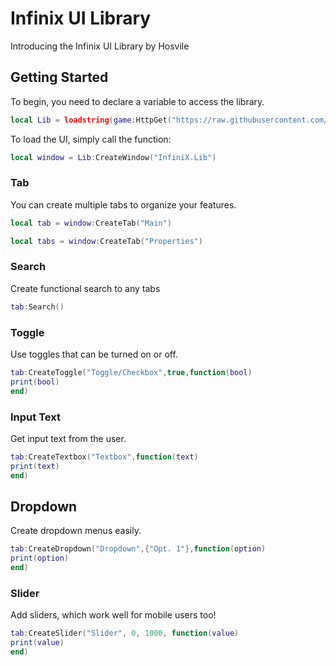 # Infinix UI Library

Introducing the Infinix UI Library by Hosvile

## Getting Started

To begin, you need to declare a variable to access the library.

```lua
local Lib = loadstring(game:HttpGet("https://raw.githubusercontent.com/Hosvile/Refinement/main/UI-th%20Library%20v0.1.2"))()
```

To load the UI, simply call the function:

```lua
local window = Lib:CreateWindow("InfiniX.Lib")

```


### Tab

You can create multiple tabs to organize your features.

```lua
local tab = window:CreateTab("Main")
```
```lua
local tabs = window:CreateTab("Properties")
```

### Search

Create functional search to any tabs

```lua
tab:Search()
```

### Toggle

Use toggles that can be turned on or off.

```lua
tab:CreateToggle("Toggle/Checkbox",true,function(bool)
print(bool)
end)

```

### Input Text

Get input text from the user.

```lua
tab:CreateTextbox("Textbox",function(text)
print(text)
end)

```

## Dropdown

Create dropdown menus easily.

```lua
tab:CreateDropdown("Dropdown",{"Opt. 1"},function(option)
print(option)
end)
```


### Slider

Add sliders, which work well for mobile users too!

```lua
tab:CreateSlider("Slider", 0, 1000, function(value)
print(value)
end)
```

